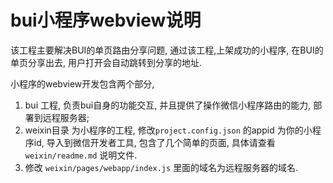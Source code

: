 # bui小程序webview说明

该工程主要解决BUI的单页路由分享问题, 通过该工程,上架成功的小程序, 在BUI的单页分享出去, 用户打开会自动跳转到分享的地址. 

小程序的webview开发包含两个部分, 

1. bui 工程, 负责bui自身的功能交互, 并且提供了操作微信小程序路由的能力, 部署到远程服务器;
2. weixin目录 为小程序的工程, 修改`project.config.json` 的appid 为你的小程序id, 导入到微信开发者工具, 包含了几个简单的页面, 具体请查看 `weixin/readme.md` 说明文件.
3. 修改 `weixin/pages/webapp/index.js` 里面的域名为远程服务器的域名. 
